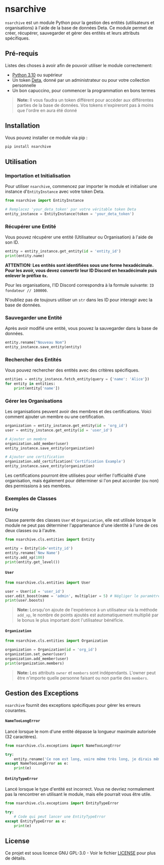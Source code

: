 # nsarchive

`nsarchive` est un module Python pour la gestion des entités (utilisateurs et organisations) à l'aide de la base de données Deta. Ce module permet de créer, récupérer, sauvegarder et gérer des entités et leurs attributs spécifiques.

## Pré-requis

Listes des choses à avoir afin de pouvoir utiliser le module correctement:
- [Python 3.10](https://www.python.org/downloads/) ou supérieur
- Un token [Deta](https://deta.space), donné par un administrateur ou pour votre collection personnelle
- Un bon capuccino, pour commencer la programmation en bons termes

> **Note:** Il vous faudra un token différent pour accéder aux différentes parties de la base de données. Vos tokens n'expireront pas à moins que l'ordre en aura été donné

## Installation

Vous pouvez installer ce module via pip :

```sh
pip install nsarchive
```

## Utilisation

### Importation et Initialisation

Pour utiliser `nsarchive`, commencez par importer le module et initialiser une instance d'`EntityInstance` avec votre token Deta.

```python
from nsarchive import EntityInstance

# Remplacez 'your_deta_token' par votre véritable token Deta
entity_instance = EntityInstance(token = 'your_deta_token')
```

### Récupérer une Entité

Vous pouvez récupérer une entité (Utilisateur ou Organisation) à l'aide de son ID.

```python
entity = entity_instance.get_entity(id = 'entity_id')
print(entity.name)
```

**ATTENTION: Les entités sont identifiées sous une forme hexadécimale. Pour les avoir, vous devez convertir leur ID Discord en hexadécimale puis enlever le préfixe `0x`.**

Pour les organisations, l'ID Discord correspondra à la formule suivante: `ID fondateur // 100000`.

N'oubliez pas de toujours utiliser un `str` dans les ID pour interagir avec la base de données.

### Sauvegarder une Entité

Après avoir modifié une entité, vous pouvez la sauvegarder dans la base de données.

```python
entity.rename("Nouveau Nom")
entity_instance.save_entity(entity)
```

### Rechercher des Entités

Vous pouvez rechercher des entités avec des critères spécifiques.

```python
entities = entity_instance.fetch_entity(query = {'name': 'Alice'})
for entity in entities:
    print(entity['name'])
```

### Gérer les Organisations

Les organisations peuvent avoir des membres et des certifications. Voici comment ajouter un membre ou une certification.

```python
organization = entity_instance.get_entity(id = 'org_id')
user = entity_instance.get_entity(id = 'user_id')

# Ajouter un membre
organization.add_member(user)
entity_instance.save_entity(organization)

# Ajouter une certification
organization.add_certification('Certification Example')
entity_instance.save_entity(organization)
```

Les certifications pourront être utilisées pour vérifier l'officialité d'une organisation, mais également pour déterminer si l'on peut accorder (ou non) des permissions à ses membres.

### Exemples de Classes

#### `Entity`

Classe parente des classes `User` et `Organization`, elle est utilisée lorsque le module ne peut pas déterminer l'appartenance d'une identité à l'une de ces deux classes ou à l'autre.

```python
from nsarchive.cls.entities import Entity

entity = Entity(id='entity_id')
entity.rename('New Name')
entity.add_xp(100)
print(entity.get_level())
```

#### `User`

```python
from nsarchive.cls.entities import User

user = User(id = 'user_id')
user.edit_boost(name = 'admin', multiplier = 5) # Négliger le paramètre <multiplier> ou le fixer à un nombre négatif reviendrait à supprimer le boost.
print(user.boosts)
```

> **Note:** Lorsqu'on ajoute de l'expérience à un utilisateur via la méthode `add_xp`, le nombre de points ajoutés est automatiquement multiplié par le bonus le plus important dont l'utilisateur bénéficie.

#### `Organization`

```python
from nsarchive.cls.entities import Organization

organization = Organization(id = 'org_id')
organization.set_owner(user)
organization.add_member(user)
print(organization.members)
```

> **Note:** Les attributs `owner` et `members` sont indépendants. L'owner peut être n'importe quelle personne faisant ou non partie des `members`.

## Gestion des Exceptions

`nsarchive` fournit des exceptions spécifiques pour gérer les erreurs courantes.

#### `NameTooLongError`

Lancé lorsque le nom d'une entité dépasse la longueur maximale autorisée (32 caractères).

```python
from nsarchive.cls.exceptions import NameTooLongError

try:
    entity.rename('Ce nom est long, voire même très long, je dirais même extrêmement long')
except NameTooLongError as e:
    print(e)
```

#### `EntityTypeError`

Lancé lorsque le type d'entité est incorrect. Vous ne devriez normalement pas la rencontrer en utilisant le module, mais elle pourrait vous être utile.

```python
from nsarchive.cls.exceptions import EntityTypeError

try:
    # Code qui peut lancer une EntityTypeError
except EntityTypeError as e:
    print(e)
```

## License

Ce projet est sous licence GNU GPL-3.0 - Voir le fichier [LICENSE](LICENSE) pour plus de détails.